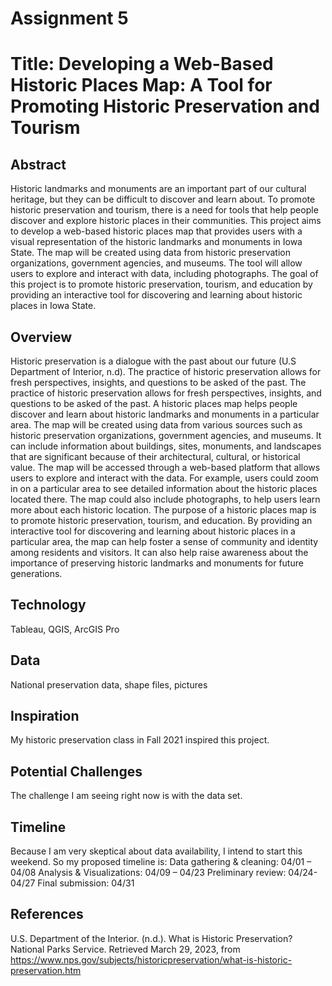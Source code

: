 # Assignment 5

# Title: Developing a Web-Based Historic Places Map: A Tool for Promoting Historic Preservation and Tourism

## Abstract
Historic landmarks and monuments are an important part of our cultural heritage, but they can be difficult to discover and learn about. To promote historic preservation and tourism, there is a need for tools that help people discover and explore historic places in their communities. This project aims to develop a web-based historic places map that provides users with a visual representation of the historic landmarks and monuments in Iowa State. The map will be created using data from historic preservation organizations, government agencies, and museums. The tool will allow users to explore and interact with data, including photographs. The goal of this project is to promote historic preservation, tourism, and education by providing an interactive tool for discovering and learning about historic places in Iowa State.

## Overview
Historic preservation is a dialogue with the past about our future (U.S Department of Interior, n.d). The practice of historic preservation allows for fresh perspectives, insights, and questions to be asked of the past. The practice of historic preservation allows for fresh perspectives, insights, and questions to be asked of the past. A historic places map helps people discover and learn about historic landmarks and monuments in a particular area. The map will be created using data from various sources such as historic preservation organizations, government agencies, and museums. It can include information about buildings, sites, monuments, and landscapes that are significant because of their architectural, cultural, or historical value. The map will be accessed through a web-based platform that allows users to explore and interact with the data. For example, users could zoom in on a particular area to see detailed information about the historic places located there. The map could also include photographs, to help users learn more about each historic location. The purpose of a historic places map is to promote historic preservation, tourism, and education. By providing an interactive tool for discovering and learning about historic places in a particular area, the map can help foster a sense of community and identity among residents and visitors. It can also help raise awareness about the importance of preserving historic landmarks and monuments for future generations.

## Technology
Tableau, QGIS, ArcGIS Pro

## Data
National preservation data, shape files, pictures

## Inspiration
My historic preservation class in Fall 2021 inspired this project.

## Potential Challenges
The challenge I am seeing right now is with the data set. 

## Timeline
Because I am very skeptical about data availability, I intend to start this weekend. So my proposed timeline is:
Data gathering & cleaning: 04/01 – 04/08 
Analysis & Visualizations: 04/09 – 04/23
Preliminary review: 04/24- 04/27
Final submission: 04/31

## References
U.S. Department of the Interior. (n.d.). What is Historic Preservation? National Parks Service.
Retrieved March 29, 2023, from https://www.nps.gov/subjects/historicpreservation/what-is-historic-preservation.htm
